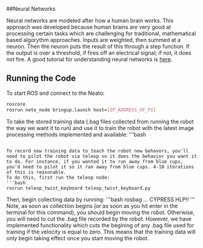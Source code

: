 ##Neural Networks

Neural networks are modeled after how a human brain works. This approach was developed because human brains are very good at processing certain tasks which are challenging for traditional, mathematical based algorythm approaches. Inputs are weighted, then summed at a neuron. Then the neuron puts the result of this through a step function. If the output is over a threshold, if fires off an electrical signal; if not, it does not fire. A good tutorial for understanding neural networks is [here](http://www.theprojectspot.com/tutorial-post/introduction-to-artificial-neural-networks-part-1/7).

## Running the Code

To start ROS and connect to the Neato:
```bash
roscore 
rosrun neto_node bringup.launch host=[IP_ADDRESS_OF_PI]
```

To take the stored training data (.bag files collected from running the robot the way we want it to run) and use it to train the robot with the latest image processing methods implemented and available:
'''bash

```

To record new training data to teach the robot new behavors, you'll need to pilot the robot via teleop so it does the behavior you want it to do. For instance, if you wanted it to run away from blue cups, you'd need to pilot it so it ran away from blue cups. 4-10 iterations of this is reasonable.
To do this, first run the teleop node:
'''bash 
rosrun teleop_twist_keyboard teleop_twist_keyboard.py
```

Then, begin collecting data by running:
'''bash
rosbag ... CYPRESS HLP!!
'''
Note, as soon as collection begins (or as soon as you hit enter in the terminal for this command), you should begin moving the robot. Otherwise, you will need to cut the .bag file recorded by the robot. However, we have implemented functionality which cuts the begining of any .bag file used for training if the velocity is equal to zero. This means that the training data will only begin taking effect once you start moving the robot. 
